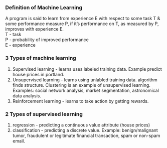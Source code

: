 ### Definition of Machine Learning
A program is said to learn from experience E with respect to some task T & some performance measure P, if it’s performance on T, as measured by P, improves with experience E.  
T - task  
P - probability of improved performance  
E - experience  

### 3 Types of machine learning
1. Supervised learning - learns uses labeled training data.  Example predict house prices in portland.
2. Unsupervised learning - learns using unlabled training data.  algorithm finds structure. Clustering is an example of unsupervised learning. Examples: social network analysis, market segmentation, astronomical data analysis.  
3. Reinforcement learning - learns to take action by getting rewards.

### 2 Types of supervised learning
1. regression - predicting a continuous value attribute (house prices)
2. classification - predicting a discrete value. Example: benign/malignant tumor, fraudulent or legitimate financial transaction, spam or non-spam email.
